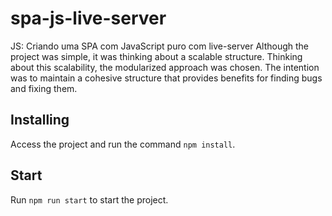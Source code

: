 # spa-js-live-server
JS: Criando uma SPA com JavaScript puro com live-server
Although the project was simple, it was thinking about a scalable structure.
Thinking about this scalability, the modularized approach was chosen.
The intention was to maintain a cohesive structure that provides benefits for finding bugs and fixing them.

## Installing
Access the project and run the command `npm install`.

## Start
Run `npm run start` to start the project.
